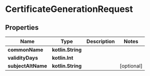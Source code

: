 
# CertificateGenerationRequest

## Properties
Name | Type | Description | Notes
------------ | ------------- | ------------- | -------------
**commonName** | **kotlin.String** |  | 
**validityDays** | **kotlin.Int** |  | 
**subjectAltName** | **kotlin.String** |  |  [optional]



